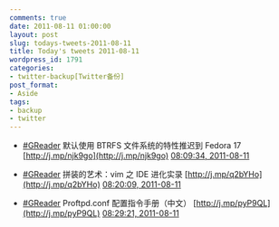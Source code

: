```yaml
---
comments: true
date: 2011-08-11 01:00:00
layout: post
slug: todays-tweets-2011-08-11
title: Today's tweets 2011-08-11
wordpress_id: 1791
categories:
- twitter-backup[Twitter备份]
post_format:
- Aside
tags:
- backup
- twitter
---
```





  * [#GReader](http://search.twitter.com/search?q=%23GReader) 默认使用 BTRFS 文件系统的特性推迟到 Fedora 17 [http://j.mp/njk9go](http://j.mp/njk9go) [08:09:34, 2011-08-11](http://twitter.com/gfrog/statuses/101445113540132865)





  * [#GReader](http://search.twitter.com/search?q=%23GReader) 拼装的艺术：vim 之 IDE 进化实录 [http://j.mp/q2bYHo](http://j.mp/q2bYHo) [08:20:09, 2011-08-11](http://twitter.com/gfrog/statuses/101447778173071360)





  * [#GReader](http://search.twitter.com/search?q=%23GReader) Proftpd.conf 配置指令手册（中文） [http://j.mp/pyP9QL](http://j.mp/pyP9QL) [08:29:21, 2011-08-11](http://twitter.com/gfrog/statuses/101450093315620864)





